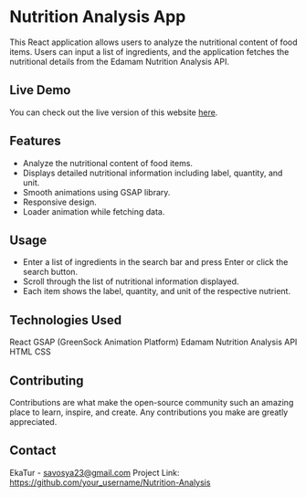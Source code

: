 # Nutrition Analysis App

This React application allows users to analyze the nutritional content of food items. Users can input a list of ingredients, and the application fetches the nutritional details from the Edamam Nutrition Analysis API.

## Live Demo

You can check out the live version of this website [here](https://analysis-nutrition.netlify.app/).

## Features

- Analyze the nutritional content of food items.
- Displays detailed nutritional information including label, quantity, and unit.
- Smooth animations using GSAP library.
- Responsive design.
- Loader animation while fetching data.

## Usage

- Enter a list of ingredients in the search bar and press Enter or click the search button.
- Scroll through the list of nutritional information displayed.
- Each item shows the label, quantity, and unit of the respective nutrient.

## Technologies Used

React
GSAP (GreenSock Animation Platform)
Edamam Nutrition Analysis API
HTML
CSS

## Contributing

Contributions are what make the open-source community such an amazing place to learn, inspire, and create. Any contributions you make are greatly appreciated.

## Contact

EkaTur - savosya23@gmail.com
Project Link: https://github.com/your_username/Nutrition-Analysis

